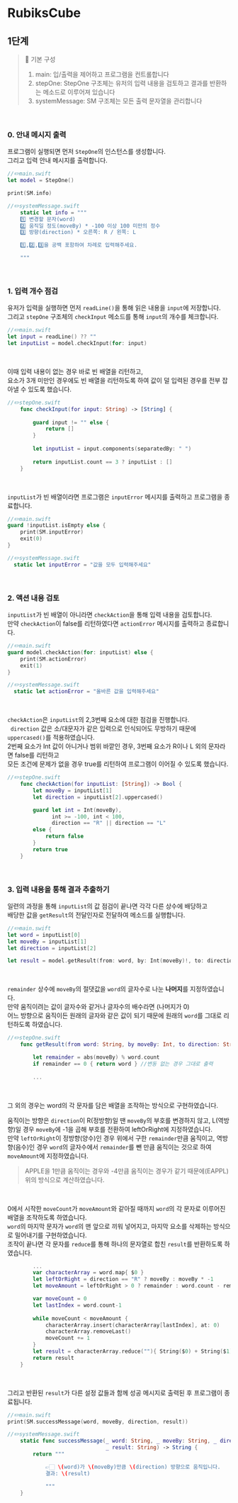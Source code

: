 # RubiksCube

## 1단계

> 📍 기본 구성
>
> 1. main: 입/출력을 제어하고 프로그램을 컨트롤합니다
> 2. stepOne: StepOne 구조체는 유저의 입력 내용을 검토하고 결과를 반환하는 메소드로 이루어져 있습니다
> 3. systemMessage: SM 구조체는 모든 출력 문자열을 관리합니다

<br>

### 0. 안내 메시지 출력

프로그램이 실행되면 먼저 `StepOne`의 인스턴스를 생성합니다. <br>그리고 입력 안내 메시지를 출력합니다.

```swift
//✏️main.swift
let model = StepOne()

print(SM.info)

//✏️systemMessage.swift
    static let info = """
    1️⃣ 변경할 문자(word)
    2️⃣ 움직일 정도(moveBy) * -100 이상 100 미만의 정수
    3️⃣ 방향(direction) * 오른쪽: R / 왼쪽: L

    1️⃣,2️⃣,3️⃣을 공백 포함하여 차례로 입력해주세요.

    """
```

<br>

### 1. 입력 개수 점검

유저가 입력을 실행하면 먼저 `readLine()`을 통해 읽은 내용을 `input`에 저장합니다.<br>
그리고 `stepOne` 구조체의 `checkInput` 메소드를 통해 `input`의 개수를 체크합니다. 

```swift
//✏️main.swift
let input = readLine() ?? ""
let inputList = model.checkInput(for: input)
```

<br>

이때 입력 내용이 없는 경우 바로 빈 배열을 리턴하고,<br>
요소가 3개 미만인 경우에도 빈 배열을 리턴하도록 하여 값이 덜 입력된 경우를 전부 잡아낼 수 있도록 했습니다. 

```swift
//✏️stepOne.swift
    func checkInput(for input: String) -> [String] {
        
        guard input != "" else {
            return []
        }
        
        let inputList = input.components(separatedBy: " ")
        
        return inputList.count == 3 ? inputList : []
    }
```
<br>


`inputList`가 빈 배열이라면 프로그램은 `inputError` 메시지를 출력하고 프로그램을 종료합니다.

```swift
//✏️main.swift
guard !inputList.isEmpty else {
    print(SM.inputError)
    exit(0)
}

//✏️systemMessage.swift
  static let inputError = "값을 모두 입력해주세요"
```

<br>

### 2. 액션 내용 검토

`inputList`가 빈 배열이 아니라면 `checkAction`을 통해 입력 내용을 검토합니다.<br>
만약 `checkAction`이 false를 리턴하였다면 `actionError` 메시지를 출력하고 종료합니다.

```swift
//✏️main.swift
guard model.checkAction(for: inputList) else {
    print(SM.actionError)
    exit(1)
}

//✏️systemMessage.swift
  static let actionError = "올바른 값을 입력해주세요"
```
<br>


`checkAction`은 `inputList`의 2,3번째 요소에 대한 점검을 진행합니다.<br>`
direction` 값은 소/대문자가 같은 입력으로 인식되어도 무방하기 때문에 `uppercased()`를 적용하였습니다.<br>
2번째 요소가 Int 값이 아니거나 범위 바깥인 경우, 3번째 요소가 R이나 L 외의 문자라면 false를 리턴하고 <br>
모든 조건에 문제가 없을 경우 true를 리턴하여 프로그램이 이어질 수 있도록 했습니다.

```swift
//✏️stepOne.swift
    func checkAction(for inputList: [String]) -> Bool {
        let moveBy = inputList[1]
        let direction = inputList[2].uppercased()

        guard let int = Int(moveBy),
              int >= -100, int < 100,
              direction == "R" || direction == "L"
        else {
            return false
        }
        return true
    }
```

<br>

### 3. 입력 내용을 통해 결과 추출하기

일련의 과정을 통해 `inputList`의 값 점검이 끝나면 각각 다른 상수에 배당하고<br>배당한 값을 `getResult`의 전달인자로 전달하여 메소드를 실행합니다.

```swift
//✏️main.swift
let word = inputList[0]
let moveBy = inputList[1]
let direction = inputList[2]

let result = model.getResult(from: word, by: Int(moveBy)!, to: direction)
```
<br>


`remainder` 상수에 `moveBy`의 절댓값을 `word`의 글자수로 나눈 **나머지**를 지정하였습니다.<br>만약 움직이려는 값이 글자수와 같거나 글자수의 배수라면 (나머지가 0)<br>어느 방향으로 움직이든 원래의 글자와 같은 값이 되기 때문에 원래의 `word`를 그대로 리턴하도록 하였습니다.

```swift
//✏️stepOne.swift
    func getResult(from word: String, by moveBy: Int, to direction: String) -> String {

        let remainder = abs(moveBy) % word.count
        if remainder == 0 { return word } //변동 없는 경우 그대로 출력
        
        ...
```

<br>

그 외의 경우는 word의 각 문자를 담은 배열을 조작하는 방식으로 구현하였습니다.<br>

움직이는 방향은 `direction`이 R(정방향)일 땐 `moveBy`의 부호를 변경하지 않고, L(역방향)일 경우 `moveBy`에 -1을 곱해 부호를 전환하여 leftOrRight에 지정하였습니다.<br>만약 `leftOrRight`이 정방향(양수)인 경우 위에서 구한 `remainder`만큼 움직이고, 역방향(음수)인 경우 `word`의 글자수에서 `remainder`를 뺀 만큼 움직이는 것으로 하여 `moveAmount`에 지정하였습니다.<br>

> APPLE을 1만큼 움직이는 경우와 -4만큼 움직이는 경우가 같기 때문에(EAPPL) 위의 방식으로 계산하였습니다.

<br>

0에서 시작한 `moveCount`가 `moveAmount`와 같아질 때까지 `word`의 각 문자로 이루어진 배열을 조작하도록 하였습니다.<br>`word`의 마지막 문자가 `word`의 맨 앞으로 끼워 넣어지고, 마지막 요소를 삭제하는 방식으로 밀어내기를 구현하였습니다.<br>조작이 끝나면 각 문자를 `reduce`를 통해 하나의 문자열로 합친 `result`를 반환하도록 하였습니다.

```swift
        ...
        var characterArray = word.map{ $0 }
        let leftOrRight = direction == "R" ? moveBy : moveBy * -1
        let moveAmount = leftOrRight > 0 ? remainder : word.count - remainder

        var moveCount = 0
        let lastIndex = word.count-1
        
        while moveCount < moveAmount {
            characterArray.insert(characterArray[lastIndex], at: 0)
            characterArray.removeLast()
            moveCount += 1
        }
        let result = characterArray.reduce(""){ String($0) + String($1) }
        return result
    }
```

<br>

그리고 반환된 `result`가 다른 설정 값들과 함께 성공 메시지로 출력된 후 프로그램이 종료됩니다.

```swift
//✏️main.swift
print(SM.successMessage(word, moveBy, direction, result))

//✏️systemMessage.swift
    static func successMessage(_ word: String, _ moveBy: String, _ direction: String,
                               _ result: String) -> String {
        return """

            👉🏻 \(word)가 \(moveBy)만큼 \(direction) 방향으로 움직입니다.
            결과: \(result)

            """
    }
```

